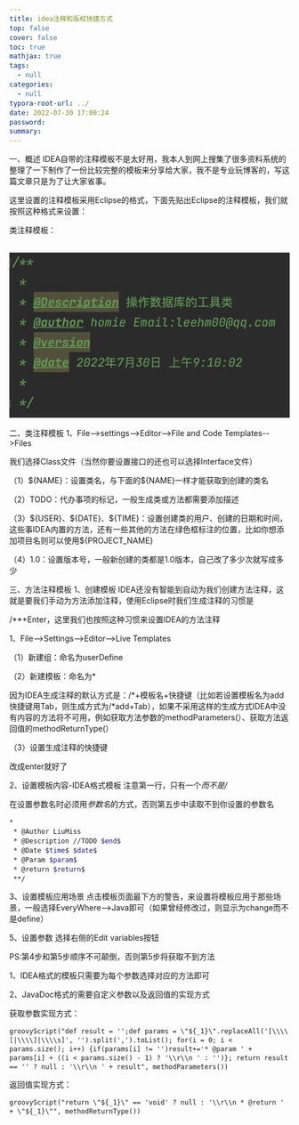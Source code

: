 ```yaml
---
title: idea注释和版权快捷方式
top: false
cover: false
toc: true
mathjax: true
tags:
  - null
categories:
  - null
typora-root-url: ../
date: 2022-07-30 17:00:24
password:
summary:
---
```


一、概述
    IDEA自带的注释模板不是太好用，我本人到网上搜集了很多资料系统的整理了一下制作了一份比较完整的模板来分享给大家，我不是专业玩博客的，写这篇文章只是为了让大家省事。

这里设置的注释模板采用Eclipse的格式，下面先贴出Eclipse的注释模板，我们就按照这种格式来设置：

类注释模板：                                                                   

​    ![image-20220730170311738](idea注释和版权快捷方式/image-20220730170311738.png)

二、类注释模板
1、File-->settings-->Editor-->File and Code Templates-->Files

我们选择Class文件（当然你要设置接口的还也可以选择Interface文件）

（1）${NAME}：设置类名，与下面的\${NAME}一样才能获取到创建的类名

（2）TODO：代办事项的标记，一般生成类或方法都需要添加描述

（3）\${USER}、\${DATE}、\${TIME}：设置创建类的用户、创建的日期和时间，这些事IDEA内置的方法，还有一些其他的方法在绿色框标注的位置，比如你想添加项目名则可以使用${PROJECT_NAME}

（4）1.0：设置版本号，一般新创建的类都是1.0版本，自己改了多少次就写成多少



三、方法注释模板
1、创建模板
IDEA还没有智能到自动为我们创建方法注释，这就是要我们手动为方法添加注释，使用Eclipse时我们生成注释的习惯是

/**+Enter，这里我们也按照这种习惯来设置IDEA的方法注释

1、File-->Settings-->Editor-->Live Templates



（1）新建组：命名为userDefine



（2）新建模板：命名为*

因为IDEA生成注释的默认方式是：/\*+模板名+快捷键（比如若设置模板名为add快捷键用Tab，则生成方式为/*add+Tab），如果不采用这样的生成方式IDEA中没有内容的方法将不可用，例如获取方法参数的methodParameters(）、获取方法返回值的methodReturnType(）



（3）设置生成注释的快捷键

改成enter就好了

2、设置模板内容-IDEA格式模板
注意第一行，只有一个*而不是/*

在设置参数名时必须用${参数名}$的方式，否则第五步中读取不到你设置的参数名

```bash
*
 * @Author LiuMiss
 * @Description //TODO $end$
 * @Date $time$ $date$
 * @Param $param$
 * @return $return$
 **/
```

3、设置模板应用场景
点击模板页面最下方的警告，来设置将模板应用于那些场景，一般选择EveryWhere-->Java即可（如果曾经修改过，则显示为change而不是define）





5、设置参数
选择右侧的Edit variables按钮

PS:第4步和第5步顺序不可颠倒，否则第5步将获取不到方法



1、IDEA格式的模板只需要为每个参数选择对应的方法即可

2、JavaDoc格式的需要自定义参数以及返回值的实现方式

获取参数实现方式：

```
groovyScript("def result = '';def params = \"${_1}\".replaceAll('[\\\\[|\\\\]|\\\\s]', '').split(',').toList(); for(i = 0; i < params.size(); i++) {if(params[i] != '')result+='* @param ' + params[i] + ((i < params.size() - 1) ? '\\r\\n ' : '')}; return result == '' ? null : '\\r\\n ' + result", methodParameters())
```

返回值实现方式：

```
groovyScript("return \"${_1}\" == 'void' ? null : '\\r\\n * @return ' + \"${_1}\"", methodReturnType())
```

